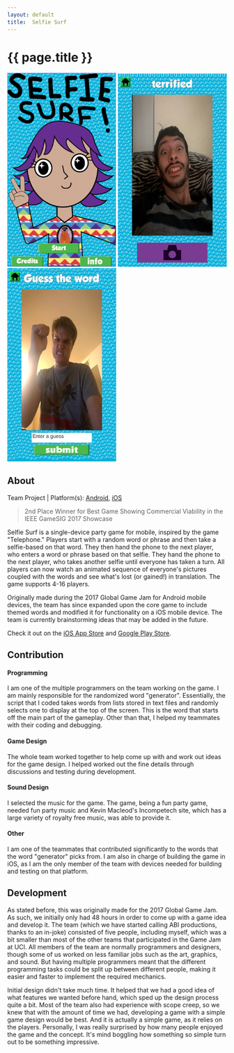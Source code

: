 ```yaml
---
layout:	default
title:	Selfie Surf
---
```


# {{ page.title }}

<img src="images/selfiesurf0.png" width="250"> 
<img src="images/selfiesurf3.jpeg" width="250">
<img src="images/selfiesurf5.jpeg" width="250">

## About
Team Project | Platform(s): [Android](https://play.google.com/store/apps/details?id=com.Abi.SelfieSurf), [iOS](https://itunes.apple.com/us/app/selfie-surf/id1248211292?ls=1&mt=8)

> 2nd Place Winner for Best Game Showing Commercial Viability in the IEEE GameSIG 2017 Showcase

Selfie Surf is a single-device party game for mobile, inspired by the game "Telephone." Players start with a random word or phrase and then take a selfie-based on that word. They then hand the phone to the next player, who enters a word or phrase based on that selfie. They hand the phone to the next player, who takes another selfie until everyone has taken a turn. All players can now watch an animated sequence of everyone's pictures coupled with the words and see what's lost (or gained!) in translation. The game supports 4-16 players.

Originally made during the 2017 Global Game Jam for Android mobile devices, the team has since expanded upon the core game to include themed words and modified it for functionality on a iOS mobile device. The team is currently brainstorming ideas that may be added in the future.

Check it out on the 
[iOS App Store](https://itunes.apple.com/us/app/selfie-surf/id1248211292?ls=1&mt=8) 
and 
[Google Play Store](https://play.google.com/store/apps/details?id=com.Abi.SelfieSurf).

## Contribution
#### Programming
I am one of the multiple programmers on the team working on the game. I am mainly responsible for the randomized word "generator". Essentially, the script that I coded takes words from lists stored in text files and randomly selects one to display at the top of the screen. This is the word that starts off the main part of the gameplay. Other than that, I helped my teammates with their coding and debugging. 

#### Game Design
The whole team worked together to help come up with and work out ideas for the game design. I helped worked out the fine details through discussions and testing during development.

#### Sound Design
I selected the music for the game. The game, being a fun party game, needed fun party music and Kevin Macleod's Incompetech site, which has a large variety of royalty free music, was able to provide it.

#### Other
I am one of the teammates that contributed significantly to the words that the word "generator" picks from.
I am also in charge of building the game in iOS, as I am the only member of the team with devices needed for building and testing on that platform.


## Development

As stated before, this was originally made for the 2017 Global Game Jam. As such, we initially only had 48 hours in order to come up with a game idea and develop it. The team (which we have started calling ABI productions, thanks to an in-joke) consisted of five people, including myself, which was a bit smaller than most of the other teams that participated in the Game Jam at UCI. All members of the team are normally programmers and designers, though some of us worked on less familiar jobs such as the art, graphics, and sound. But having multiple programmers meant that the different programming tasks could be split up between different people, making it easier and faster to implement the required mechanics.

Initial design didn't take much time. It helped that we had a good idea of what features we wanted before hand, which sped up the design process quite a bit. Most of the team also had experience with scope creep, so we knew that with the amount of time we had, developing a game with a simple game design would be best. And it is actually a simple game, as it relies on the players. Personally, I was really surprised by how many people enjoyed the game and the concept. It's mind boggling how something so simple turn out to be something impressive.